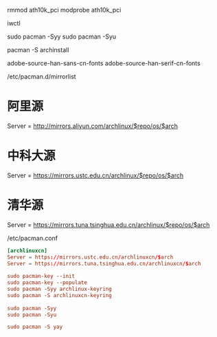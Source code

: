 rmmod ath10k_pci
modprobe ath10k_pci

iwctl

sudo pacman -Syy
sudo pacman -Syu

pacman -S archinstall

adobe-source-han-sans-cn-fonts
adobe-source-han-serif-cn-fonts

/etc/pacman.d/mirrorlist
# 阿里源
Server = http://mirrors.aliyun.com/archlinux/$repo/os/$arch
# 中科大源
Server = https://mirrors.ustc.edu.cn/archlinux/$repo/os/$arch
# 清华源
Server = https://mirrors.tuna.tsinghua.edu.cn/archlinux/$repo/os/$arch

/etc/pacman.conf

``` conf
[archlinuxcn]
Server = https://mirrors.ustc.edu.cn/archlinuxcn/$arch
Server = https://mirrors.tuna.tsinghua.edu.cn/archlinuxcn/$arch
 
sudo pacman-key --init
sudo pacman-key --populate
sudo pacman -Syy archlinux-keyring
sudo pacman -S archlinuxcn-keyring
 
sudo pacman -Syy
sudo pacman -Syu

sudo pacman -S yay
